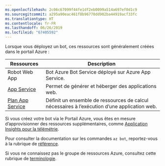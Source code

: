 ```yaml
---
ms.openlocfilehash: 2c06c67099f44fe1df2eb0099a514a697ef0d1c9
ms.sourcegitcommit: a295a90eac461f8b96770dd902ba44919acf33fc
ms.translationtype: HT
ms.contentlocale: fr-FR
ms.lasthandoff: 06/26/2019
ms.locfileid: "67405592"
---
```

Lorsque vous déployez un bot, ces ressources sont généralement créées dans le portail Azure :

| Ressources      | Description |
|----------------|-------------|
| Robot Web App | Bot Azure Bot Service déployé sur Azure App Service.|
| [App Service](https://docs.microsoft.com/azure/app-service/)| Permet de générer et héberger des applications web.|
| [Plan App Service](https://docs.microsoft.com/azure/app-service/azure-web-sites-web-hosting-plans-in-depth-overview)| Définit un ensemble de ressources de calcul nécessaires à l’exécution d’une application web.|

Si vous créez votre bot via le Portail Azure, vous êtes en mesure d’approvisionner des ressources supplémentaires, comme [Application Insights pour la télémétrie](~/v4sdk/bot-builder-telemetry.md).

Pour consulter la documentation sur les commandes `az bot`, reportez-vous à la rubrique de [référence](https://docs.microsoft.com/cli/azure/bot?view=azure-cli-latest).

Si vous ne connaissez pas le groupe de ressources Azure, consultez cette rubrique de [terminologie](https://docs.microsoft.com/azure/azure-resource-manager/resource-group-overview#terminology).
